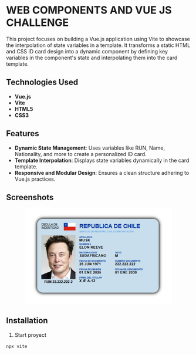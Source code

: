 # **WEB COMPONENTS AND VUE JS CHALLENGE**

This project focuses on building a Vue.js application using Vite to showcase the interpolation of state variables in a template. It transforms a static HTML and CSS ID card design into a dynamic component by defining key variables in the component's state and interpolating them into the card template.


## **Technologies Used**
- **Vue.js**
- **Vite**
- **HTML5**
- **CSS3**


## **Features**
- **Dynamic State Management**: Uses variables like RUN, Name, Nationality, and more to create a personalized ID card.
- **Template Interpolation**: Displays state variables dynamically in the card template.
- **Responsive and Modular Design**: Ensures a clean structure adhering to Vue.js practices.


## **Screenshots**
<p align="center"><img src="assets/img/capture.png" alt="Preview of ID card" width="400px"></p>


## **Installation**
1.	Start proyect
```bash
npx vite
